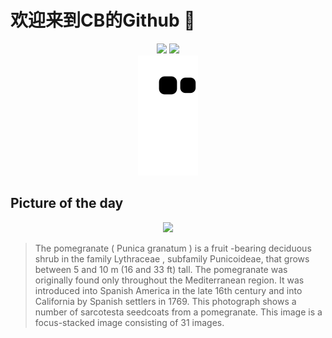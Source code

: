 
# 欢迎来到CB的Github 👋

<div align="center">
  <img height="137px" src="https://github-readme-stats.vercel.app/api?username=SuperCB&show_icons=true&theme=radical" />
  <img height="137px" src="https://github-readme-stats.vercel.app/api/top-langs/?username=SuperCB&hide_title=true&hide_border=true&layout=compact&langs_count=6&text_color=000&icon_color=fff" />
</div>


<div align="center">
    <img src="./contribution-snake/github-contribution-grid-snake.svg" />
</div>



## Picture of the day
<div align="center">
  <img width=400px src="https://upload.wikimedia.org/wikipedia/commons/thumb/8/85/Pomegranate_arils.jpg/599px-Pomegranate_arils.jpg" />
</div>

>The  pomegranate  ( Punica granatum ) is a  fruit -bearing  deciduous   shrub  in the family  Lythraceae , subfamily Punicoideae, that grows between 5 and 10 m (16 and 33 ft) tall. The pomegranate was originally found only throughout the  Mediterranean  region. It was introduced into  Spanish America  in the late 16th century and into California by  Spanish settlers  in 1769. This photograph shows a number of  sarcotesta  seedcoats from a pomegranate. This image is a focus-stacked image consisting of 31 images.


